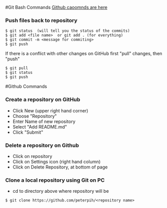 #Git Bash Commands
[Github caoomnds are here](*github-section)

### Push files back to repository
```{R}
$ git status  (will tell you the status of the commits)
$ git add <file name>  or git add . (for everything)
$ git commit -m <message for commiting>
$ git push
```

If there is a conflict with other changes on GitHub first "pull" changes, then "push"
```{R}
$ git pull
$ git status
$ git push
``` 
<div id="github-section">
#Github Commands

### Create a repository on GitHub
- Click New (upper right hand corner)
- Choose "Repository"
- Enter Name of new repository
- Select "Add README.md"
- Click "Submit"

### Delete a repository on Github
- Click on repository
- Click on Settings icon (right hand column)
- Click on Delete Repository, at bottom of page

### Clone a local repository using Git on PC
- cd to directory above where repository will be
```{R}
$ git clone https://github.com/peterpih/<repository name>
```

